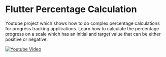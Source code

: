 # Flutter Percentage Calculation

Youtube project which shows how to do complex percentage calculations for progress tracking applications.
Learn how to calculate the percentage progress on a scale which has an initial and target value that can
be either positive or negative.

[![Youtube Video](https://img.youtube.com/vi/qhVSS51PI80/0.jpg)](https://www.youtube.com/watch?v=qhVSS51PI80)
